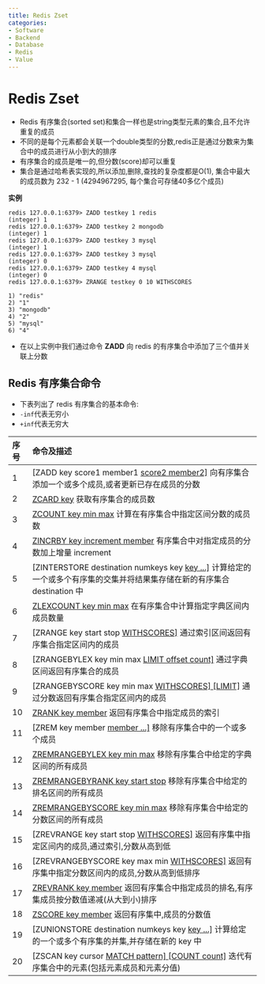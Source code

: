 ```yaml
---
title: Redis Zset
categories:
- Software
- Backend
- Database
- Redis
- Value
---
```

# Redis Zset

- Redis 有序集合(sorted set)和集合一样也是string类型元素的集合,且不允许重复的成员
- 不同的是每个元素都会关联一个double类型的分数,redis正是通过分数来为集合中的成员进行从小到大的排序
- 有序集合的成员是唯一的,但分数(score)却可以重复
- 集合是通过哈希表实现的,所以添加,删除,查找的复杂度都是O(1), 集合中最大的成员数为 232 - 1 (4294967295, 每个集合可存储40多亿个成员)

**实例**

```
redis 127.0.0.1:6379> ZADD testkey 1 redis
(integer) 1
redis 127.0.0.1:6379> ZADD testkey 2 mongodb
(integer) 1
redis 127.0.0.1:6379> ZADD testkey 3 mysql
(integer) 1
redis 127.0.0.1:6379> ZADD testkey 3 mysql
(integer) 0
redis 127.0.0.1:6379> ZADD testkey 4 mysql
(integer) 0
redis 127.0.0.1:6379> ZRANGE testkey 0 10 WITHSCORES

1) "redis"
2) "1"
3) "mongodb"
4) "2"
5) "mysql"
6) "4"
```

- 在以上实例中我们通过命令 **ZADD** 向 redis 的有序集合中添加了三个值并关联上分数

## Redis 有序集合命令

- 下表列出了 redis 有序集合的基本命令:
- `-inf`代表无穷小
- `+inf`代表无穷大

| 序号 | 命令及描述                                                   |
| :--- | :----------------------------------------------------------- |
| 1    | [ZADD key score1 member1 [score2 member2\]](https://www.runoob.com/redis/sorted-sets-zadd.html)  向有序集合添加一个或多个成员,或者更新已存在成员的分数 |
| 2    | [ZCARD key](https://www.runoob.com/redis/sorted-sets-zcard.html)  获取有序集合的成员数 |
| 3    | [ZCOUNT key min max](https://www.runoob.com/redis/sorted-sets-zcount.html)  计算在有序集合中指定区间分数的成员数 |
| 4    | [ZINCRBY key increment member](https://www.runoob.com/redis/sorted-sets-zincrby.html)  有序集合中对指定成员的分数加上增量 increment |
| 5    | [ZINTERSTORE destination numkeys key [key ...\]](https://www.runoob.com/redis/sorted-sets-zinterstore.html)  计算给定的一个或多个有序集的交集并将结果集存储在新的有序集合 destination 中 |
| 6    | [ZLEXCOUNT key min max](https://www.runoob.com/redis/sorted-sets-zlexcount.html)  在有序集合中计算指定字典区间内成员数量 |
| 7    | [ZRANGE key start stop [WITHSCORES\]](https://www.runoob.com/redis/sorted-sets-zrange.html)  通过索引区间返回有序集合指定区间内的成员 |
| 8    | [ZRANGEBYLEX key min max [LIMIT offset count\]](https://www.runoob.com/redis/sorted-sets-zrangebylex.html)  通过字典区间返回有序集合的成员 |
| 9    | [ZRANGEBYSCORE key min max [WITHSCORES\] [LIMIT]](https://www.runoob.com/redis/sorted-sets-zrangebyscore.html)  通过分数返回有序集合指定区间内的成员 |
| 10   | [ZRANK key member](https://www.runoob.com/redis/sorted-sets-zrank.html)  返回有序集合中指定成员的索引 |
| 11   | [ZREM key member [member ...\]](https://www.runoob.com/redis/sorted-sets-zrem.html)  移除有序集合中的一个或多个成员 |
| 12   | [ZREMRANGEBYLEX key min max](https://www.runoob.com/redis/sorted-sets-zremrangebylex.html)  移除有序集合中给定的字典区间的所有成员 |
| 13   | [ZREMRANGEBYRANK key start stop](https://www.runoob.com/redis/sorted-sets-zremrangebyrank.html)  移除有序集合中给定的排名区间的所有成员 |
| 14   | [ZREMRANGEBYSCORE key min max](https://www.runoob.com/redis/sorted-sets-zremrangebyscore.html)  移除有序集合中给定的分数区间的所有成员 |
| 15   | [ZREVRANGE key start stop [WITHSCORES\]](https://www.runoob.com/redis/sorted-sets-zrevrange.html)  返回有序集中指定区间内的成员,通过索引,分数从高到低 |
| 16   | [ZREVRANGEBYSCORE key max min [WITHSCORES\]](https://www.runoob.com/redis/sorted-sets-zrevrangebyscore.html)  返回有序集中指定分数区间内的成员,分数从高到低排序 |
| 17   | [ZREVRANK key member](https://www.runoob.com/redis/sorted-sets-zrevrank.html)  返回有序集合中指定成员的排名,有序集成员按分数值递减(从大到小)排序 |
| 18   | [ZSCORE key member](https://www.runoob.com/redis/sorted-sets-zscore.html)  返回有序集中,成员的分数值 |
| 19   | [ZUNIONSTORE destination numkeys key [key ...\]](https://www.runoob.com/redis/sorted-sets-zunionstore.html)  计算给定的一个或多个有序集的并集,并存储在新的 key 中 |
| 20   | [ZSCAN key cursor [MATCH pattern\] [COUNT count]](https://www.runoob.com/redis/sorted-sets-zscan.html)  迭代有序集合中的元素(包括元素成员和元素分值) |
